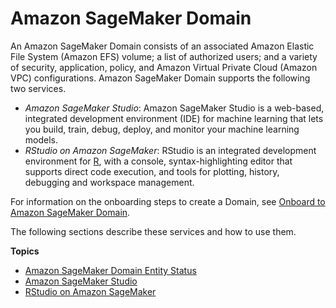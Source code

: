 # Amazon SageMaker Domain<a name="domain"></a>

An Amazon SageMaker Domain consists of an associated Amazon Elastic File System \(Amazon EFS\) volume; a list of authorized users; and a variety of security, application, policy, and Amazon Virtual Private Cloud \(Amazon VPC\) configurations\. Amazon SageMaker Domain supports the following two services\.
+ *Amazon SageMaker Studio*: Amazon SageMaker Studio is a web\-based, integrated development environment \(IDE\) for machine learning that lets you build, train, debug, deploy, and monitor your machine learning models\.
+ *RStudio on Amazon SageMaker*: RStudio is an integrated development environment for [R](http://aws.amazon.com/blogs/opensource/getting-started-with-r-on-amazon-web-services/), with a console, syntax\-highlighting editor that supports direct code execution, and tools for plotting, history, debugging and workspace management\.

For information on the onboarding steps to create a Domain, see [Onboard to Amazon SageMaker Domain](gs-studio-onboard.md)\.

The following sections describe these services and how to use them\.

**Topics**
+ [Amazon SageMaker Domain Entity Status](studio-entity-status.md)
+ [Amazon SageMaker Studio](studio.md)
+ [RStudio on Amazon SageMaker](rstudio.md)